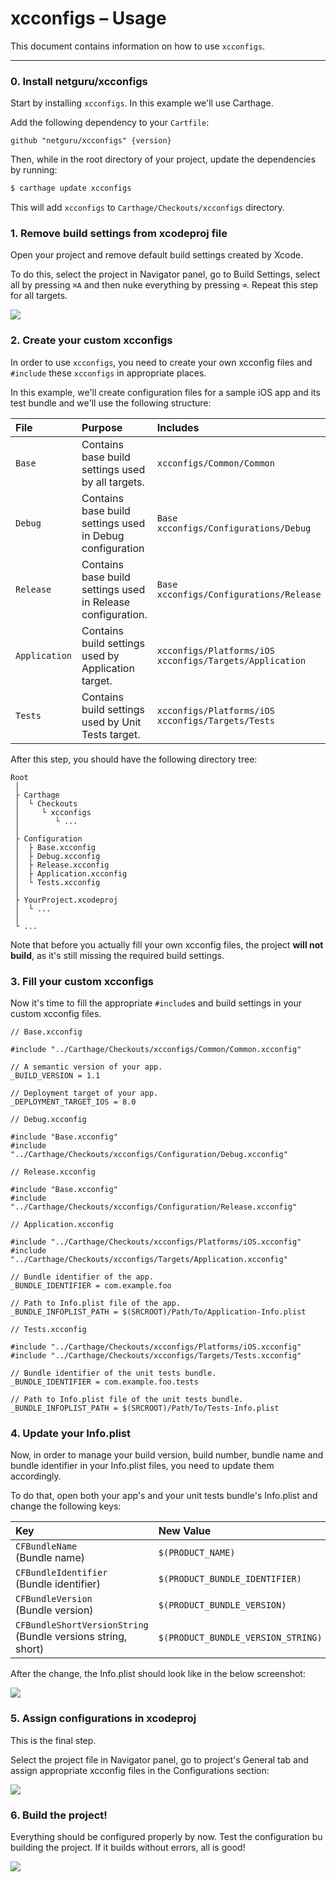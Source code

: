 # xcconfigs – Usage

This document contains information on how to use `xcconfigs`.

---

### 0. Install netguru/xcconfigs

Start by installing `xcconfigs`. In this example we'll use Carthage.

Add the following dependency to your `Cartfile`:

```none
github "netguru/xcconfigs" {version}
```

Then, while in the root directory of your project, update the dependencies by running:

```sh
$ carthage update xcconfigs
```

This will add `xcconfigs` to `Carthage/Checkouts/xcconfigs` directory.

### 1. Remove build settings from xcodeproj file

Open your project and remove default build settings created by Xcode.

To do this, select the project in Navigator panel, go to Build Settings, select all by pressing `⌘A` and then nuke everything by pressing `⌫`. Repeat this step for all targets.

![](Images/usage-delete-build-settings.gif)

### 2. Create your custom xcconfigs

In order to use `xcconfigs`, you need to create your own xcconfig files and `#include` these `xcconfigs` in appropriate places.

In this example, we'll create configuration files for a sample iOS app and its test bundle and we'll use the following structure:

| File          | Purpose                                                     | Includes                                                       |
|:--------------|:------------------------------------------------------------|:---------------------------------------------------------------|
| `Base`        | Contains base build settings used by all targets.           | `xcconfigs/Common/Common`                                      |
| `Debug`       | Contains base build settings used in Debug configuration    | `Base`<br />`xcconfigs/Configurations/Debug`                   |
| `Release`     | Contains base build settings used in Release configuration. | `Base`<br />`xcconfigs/Configurations/Release`                 |
| `Application` | Contains build settings used by Application target.         | `xcconfigs/Platforms/iOS`<br />`xcconfigs/Targets/Application` |
| `Tests`       | Contains build settings used by Unit Tests target.          | `xcconfigs/Platforms/iOS`<br />`xcconfigs/Targets/Tests`       |

After this step, you should have the following directory tree:

```none
Root
 │
 ├ Carthage
 │  └ Checkouts
 │     └ xcconfigs
 │        └ ...
 │
 ├ Configuration
 │  ├ Base.xcconfig
 │  ├ Debug.xcconfig
 │  ├ Release.xcconfig
 │  ├ Application.xcconfig
 │  └ Tests.xcconfig       
 │
 ├ YourProject.xcodeproj
 │  └ ...
 │
 └ ...
```

Note that before you actually fill your own xcconfig files, the project **will not build**, as it's still missing the required build settings.

### 3. Fill your custom xcconfigs

Now it's time to fill the appropriate `#include`s and build settings in your custom xcconfig files.

```objc
// Base.xcconfig

#include "../Carthage/Checkouts/xcconfigs/Common/Common.xcconfig"

// A semantic version of your app.
_BUILD_VERSION = 1.1

// Deployment target of your app.
_DEPLOYMENT_TARGET_IOS = 8.0
```

```objc
// Debug.xcconfig

#include "Base.xcconfig"
#include "../Carthage/Checkouts/xcconfigs/Configuration/Debug.xcconfig"
```

```objc
// Release.xcconfig

#include "Base.xcconfig"
#include "../Carthage/Checkouts/xcconfigs/Configuration/Release.xcconfig"
```

```objc
// Application.xcconfig

#include "../Carthage/Checkouts/xcconfigs/Platforms/iOS.xcconfig"
#include "../Carthage/Checkouts/xcconfigs/Targets/Application.xcconfig"

// Bundle identifier of the app.
_BUNDLE_IDENTIFIER = com.example.foo

// Path to Info.plist file of the app.
_BUNDLE_INFOPLIST_PATH = $(SRCROOT)/Path/To/Application-Info.plist
```

```objc
// Tests.xcconfig

#include "../Carthage/Checkouts/xcconfigs/Platforms/iOS.xcconfig"
#include "../Carthage/Checkouts/xcconfigs/Targets/Tests.xcconfig"

// Bundle identifier of the unit tests bundle.
_BUNDLE_IDENTIFIER = com.example.foo.tests

// Path to Info.plist file of the unit tests bundle.
_BUNDLE_INFOPLIST_PATH = $(SRCROOT)/Path/To/Tests-Info.plist
```

### 4. Update your Info.plist

Now, in order to manage your build version, build number, bundle name and bundle identifier in your Info.plist files, you need to update them accordingly.

To do that, open both your app's and your unit tests bundle's Info.plist and change the following keys:

| Key                                                               | New Value                          |
|:------------------------------------------------------------------|:-----------------------------------|
| `CFBundleName`<br />(Bundle name)                                 | `$(PRODUCT_NAME)`                  |
| `CFBundleIdentifier`<br />(Bundle identifier)                     | `$(PRODUCT_BUNDLE_IDENTIFIER)`     |
| `CFBundleVersion`<br />(Bundle version)                           | `$(PRODUCT_BUNDLE_VERSION)`        |
| `CFBundleShortVersionString`<br />(Bundle versions string, short) | `$(PRODUCT_BUNDLE_VERSION_STRING)` |

After the change, the Info.plist should look like in the below screenshot:

![](Images/usage-update-info-plist.gif)

### 5. Assign configurations in xcodeproj

This is the final step.

Select the project file in Navigator panel, go to project's General tab and assign appropriate xcconfig files in the Configurations section:

![](Images/usage-assign-project-configurations.gif)

### 6. Build the project!

Everything should be configured properly by now. Test the configuration bu building the project. If it builds without errors, all is good!

![](Images/usage-build.gif)
